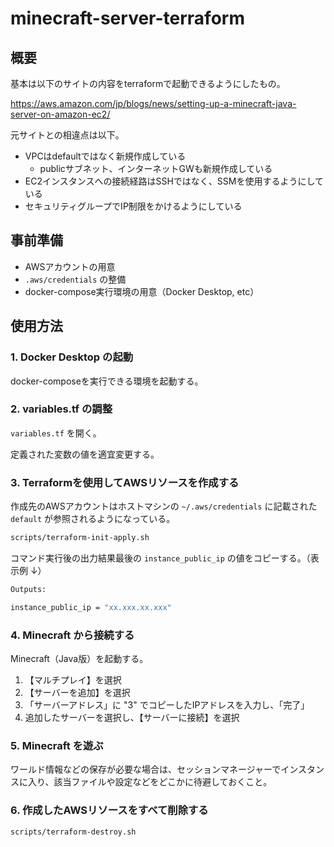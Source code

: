 # minecraft-server-terraform

## 概要

基本は以下のサイトの内容をterraformで起動できるようにしたもの。

https://aws.amazon.com/jp/blogs/news/setting-up-a-minecraft-java-server-on-amazon-ec2/

元サイトとの相違点は以下。

- VPCはdefaultではなく新規作成している
  - publicサブネット、インターネットGWも新規作成している
- EC2インスタンスへの接続経路はSSHではなく、SSMを使用するようにしている
- セキュリティグループでIP制限をかけるようにしている

## 事前準備

- AWSアカウントの用意
- `.aws/credentials` の整備
- docker-compose実行環境の用意（Docker Desktop, etc）

## 使用方法

### 1. Docker Desktop の起動

docker-composeを実行できる環境を起動する。

### 2. variables.tf の調整

`variables.tf` を開く。

定義された変数の値を適宜変更する。

### 3. Terraformを使用してAWSリソースを作成する

作成先のAWSアカウントはホストマシンの `~/.aws/credentials` に記載された `default` が参照されるようになっている。

```bash
scripts/terraform-init-apply.sh
```

コマンド実行後の出力結果最後の `instance_public_ip` の値をコピーする。（表示例 ↓）

```bash
Outputs:

instance_public_ip = "xx.xxx.xx.xxx"
```

### 4. Minecraft から接続する

Minecraft（Java版）を起動する。

1. 【マルチプレイ】を選択
2. 【サーバーを追加】を選択
3. 「サーバーアドレス」に "3" でコピーしたIPアドレスを入力し、「完了」
4. 追加したサーバーを選択し、【サーバーに接続】を選択

### 5. Minecraft を遊ぶ

ワールド情報などの保存が必要な場合は、セッションマネージャーでインスタンスに入り、該当ファイルや設定などをどこかに待避しておくこと。

### 6. 作成したAWSリソースをすべて削除する

```bash
scripts/terraform-destroy.sh
```
